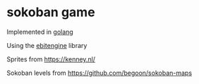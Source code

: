 # sokoban game

Implemented in [golang](https://go.dev)

Using the [ebitengine](https://ebitengine.org/) library

Sprites from https://kenney.nl/

Sokoban levels from https://github.com/begoon/sokoban-maps
